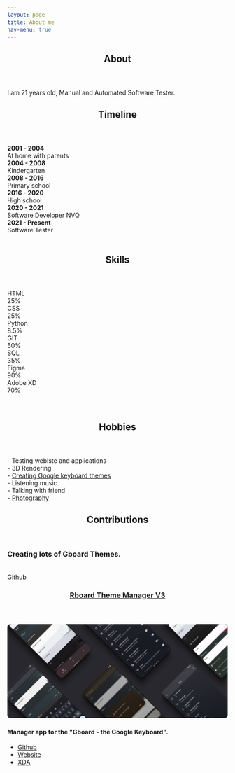```yaml
---
layout: page
title: About me
nav-menu: true
---
```


<!-- Main -->
<div id="main" class="alt">
  <!-- One -->
  <section id="one">
    <div class="inner">
      <header class="major">
        <h2>About</h2>
      </header>
      <p>I am 21 years old, Manual and Automated Software Tester.
      </p>
    </div>
  </section>

  
  <div class="inner">
    <!-- <header class="major">
      <h2>Backstory</h2>
    </header>
    <p>
      I was born in 2001 December 30th in Hungary. For the first few years I lived at home. At the age of 3 my parents enrolled in kindergarten (The good old days). I went to kindergarten for 4 years. After I went to elementary school in Budapest for 7 years. ELTE Gyertyánffy István Practicing primary School. I've been here for 8 years. I left primary school with a medium average. After that, I went to high school in Budapest to BMSZC Ottó Titusz High School of Informatics. In my spare time I take photos and stuff.
    </p> -->
    <div class="row 200%">
      <div class="6u 12u$(medium)">
      <header class="major">
          <h2>Timeline</h2>
        </header>
        <b>2001 - 2004 </b><br />
        At home with parents<br/>
        <b>2004 - 2008 </b><br/>
        Kindergarten<br/>
        <b>2008 - 2016 </b><br/>
        Primary school<br/>
        <b>2016 - 2020 </b><br/>
        High school<br/>
        <b>2020 - 2021 </b><br/>
        Software Developer NVQ<br/>
        <b>2021 - Present </b><br/>
        Software Tester<br/><br/>
      </div>
    </div>
     <div class="row 200%">
      <div class="6u 12u$(medium)">
      <header class="major">
          <h2>Skills</h2>
        </header>
        <div class="skills">
                <div class="details">
                    <span>HTML</span>
                </div>
                <div class="bar">
                    <div class="tooltip" id="html-bar"><span class="tooltiptext">25%</span></div>
                </div>
            </div>
            <div class="skills">
                <div class="details">
                    <span>CSS</span>
                </div>
                <div class="bar">
                    <div class="tooltip" id="css-bar"><span class="tooltiptext">25%</span></div>
                </div>
            </div>
            <div class="skills">
                <div class="details">
                    <span>Python</span>
                </div>
                <div class="bar">
                    <div class="tooltip" id="python-bar"><span class="tooltiptext">8.5%</span></div>
                </div>
            </div>
            <div class="skills">
                <div class="details">
                    <span>GIT</span>
                </div>
                <div class="bar">
                    <div class="tooltip" id="git-bar"><span class="tooltiptext">50%</span></div>
                </div>
            </div>
            <div class="skills">
                <div class="details">
                    <span>SQL</span>
                </div>
                <div class="bar">
                    <div class="tooltip" id="sql-bar"><span class="tooltiptext">35%</span></div>
                </div>
            </div>
            <div class="skills">
                <div class="details">
                    <span>Figma</span>
                </div>
                <div class="bar">
                    <div class="tooltip" id="figma-bar"><span class="tooltiptext">90%</span></div>
                </div>
            </div>
            <div class="skills">
                <div class="details">
                    <span>Adobe XD</span>
                </div>
                <div class="bar">
                    <div class="tooltip" id="adobe-xd-bar"><span class="tooltiptext">70%</span></div>
                </div>
            </div>
      </div>
    </div>
    <br/><br/>
    <div class="row 200%">
            <div class="6u 12u$(medium)">
        <header class="major">
          <h2>Hobbies</h2>
        </header>
        <p>
          - Testing webiste and applications<br/>
          - 3D Rendering<br/>
          - <a href="gboard-themes ">Creating Google keyboard themes</a><br/>
          - Listening music<br />
          - Talking with friend<br />
          - <a href="https://www.instagram.com/akos_paha/">Photography</a><br/>
        </p>
      </div>
    </div>
    <header class="major">
      <h2>Contributions</h2>
    </header>
    <p>
      <h3>Creating lots of Gboard Themes.</h3><br>
      <a href="https://github.com/akospaha01" class="button">Github</a>
    </p>
    <p>
    <header class="major">
      <h3><a href="./projects/rboard-theme-manager">Rboard Theme Manager V3</a></h3>
    </header>
    <span class="image main"><img src="/assets/images/Banner_Rboard.webp" alt="Rboard Theme Manager" /></span>
      <h4>Manager app for the "Gboard - the Google Keyboard".</h4>
      <ul class="actions">
      <li><a href="https://github.com/DerTyp7214/RboardThemeManagerV3" class="button">Github</a></li>
      <li><a href="https://rboard.dev/rboard" class="button">Website</a></li>
      <li><a href="https://forum.xda-developers.com/t/app-rboard-theme-manager.4331445/" class="button">XDA</a></li>
      </ul>
    </p>
   <!--  <header class="major">
      <h2>Current Projects</h2>
    </header> -->
  </div>

  <!-- Two -->
  <!-- <section id="two" class="spotlights">
    <section>
      <a href="" class="image">
        <img
          src="assets/images/gboardthemes.webp"
          alt=""
          data-position="center center"
        />
      </a>
      <div class="content">
        <div class="inner">
          <header class="major">
            <h3>Google keyboard Themes</h3>
          </header>
          <p>
            Some good themes for google keyboard.
          </p>
          <ul class="actions">
            <li>
              <a href="projects/gboard-themes/" class="button">Read more...</a>
            </li>
          </ul>
        </div>
      </div>
    </section>
  <section>
      <a href="" class="image">
        <img
          src="assets/images/kép.webp"
          alt=""
          data-position="center center"
        />
      </a>
      <div class="content">
        <div class="inner">
          <header class="major">
            <h3>Photography</h3>
          </header>
          <p>
            Photography
          </p>
          <ul class="actions">
            <li>
              <a href="photography" class="button">Read more...</a>
            </li>
          </ul>
         </div>
      </div>
  </section> -->
